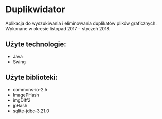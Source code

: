 # Duplikwidator
Aplikacja do wyszukiwania i eliminowania duplikatów plików graficznych.
Wykonane w okresie listopad 2017 - styczeń 2018.

## Użyte technologie:
* Java
* Swing

## Użyte biblioteki:
* commons-io-2.5
* ImagePHash
* imgDiff2
* jpHash
* sqlite-jdbc-3.21.0
